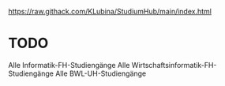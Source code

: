 https://raw.githack.com/KLubina/StudiumHub/main/index.html

# TODO

Alle Informatik-FH-Studiengänge
Alle Wirtschaftsinformatik-FH-Studiengänge
Alle BWL-UH-Studiengänge